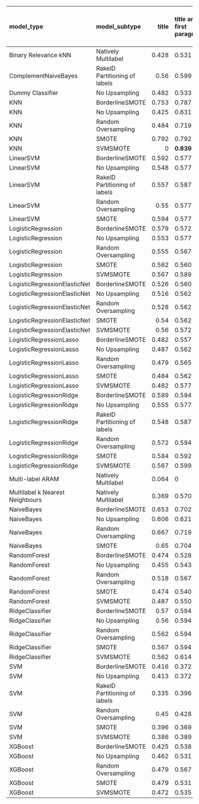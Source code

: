 | model_type                      | model_subtype                 |   title | title and first paragraph   |   title and 5 sentences |   title and 10 sentences |   title and first sentence each paragraph |   raw text |
|:--------------------------------|:------------------------------|--------:|:----------------------------|------------------------:|-------------------------:|------------------------------------------:|-----------:|
| Binary Relevance kNN            | Natively Multilabel           |   0.428 | 0.531                       |                   0.345 |                    0.32  |                                     0.323 |      0.291 |
| ComplementNaiveBayes            | RakelD Partitioning of labels |   0.56  | 0.599                       |                   0.628 |                    0.655 |                                     0.648 |      0.682 |
| Dummy Classifier                | No Upsampling                 |   0.482 | 0.533                       |                   0.499 |                    0.416 |                                     0.491 |      0.491 |
| KNN                             | BorderlineSMOTE               |   0.753 | 0.787                       |                   0.834 |                    0.797 |                                     0.741 |      0.775 |
| KNN                             | No Upsampling                 |   0.425 | 0.631                       |                   0.526 |                    0.352 |                                     0.33  |      0.345 |
| KNN                             | Random Oversampling           |   0.484 | 0.719                       |                   0.68  |                    0.501 |                                     0.411 |      0.523 |
| KNN                             | SMOTE                         |   0.792 | 0.792                       |                   0.836 |                    0.829 |                                     0.787 |      0.751 |
| KNN                             | SVMSMOTE                      |   0     | **0.839**                   |                   0.834 |                    0.756 |                                     0.8   |      0.748 |
| LinearSVM                       | BorderlineSMOTE               |   0.592 | 0.577                       |                   0.587 |                    0.597 |                                     0.606 |      0.641 |
| LinearSVM                       | No Upsampling                 |   0.548 | 0.577                       |                   0.587 |                    0.597 |                                     0.606 |      0.641 |
| LinearSVM                       | RakelD Partitioning of labels |   0.557 | 0.587                       |                   0.599 |                    0.621 |                                     0.619 |      0.658 |
| LinearSVM                       | Random Oversampling           |   0.55  | 0.577                       |                   0.587 |                    0.597 |                                     0.606 |      0.641 |
| LinearSVM                       | SMOTE                         |   0.594 | 0.577                       |                   0.587 |                    0.597 |                                     0.606 |      0.641 |
| LogisticRegression              | BorderlineSMOTE               |   0.579 | 0.572                       |                   0.575 |                    0.599 |                                     0.609 |      0.645 |
| LogisticRegression              | No Upsampling                 |   0.553 | 0.577                       |                   0.572 |                    0.597 |                                     0.594 |      0.631 |
| LogisticRegression              | Random Oversampling           |   0.555 | 0.567                       |                   0.579 |                    0.606 |                                     0.606 |      0.648 |
| LogisticRegression              | SMOTE                         |   0.562 | 0.560                       |                   0.582 |                    0.587 |                                     0.609 |      0.648 |
| LogisticRegression              | SVMSMOTE                      |   0.567 | 0.589                       |                   0.582 |                    0.611 |                                     0.623 |      0.658 |
| LogisticRegressionElasticNet    | BorderlineSMOTE               |   0.526 | 0.560                       |                   0.575 |                    0.57  |                                     0.616 |      0.619 |
| LogisticRegressionElasticNet    | No Upsampling                 |   0.516 | 0.562                       |                   0.562 |                    0.553 |                                     0.609 |      0.606 |
| LogisticRegressionElasticNet    | Random Oversampling           |   0.528 | 0.562                       |                   0.579 |                    0.567 |                                     0.626 |      0.633 |
| LogisticRegressionElasticNet    | SMOTE                         |   0.54  | 0.562                       |                   0.575 |                    0.567 |                                     0.616 |      0.631 |
| LogisticRegressionElasticNet    | SVMSMOTE                      |   0.56  | 0.572                       |                   0.582 |                    0.589 |                                     0.636 |      0.633 |
| LogisticRegressionLasso         | BorderlineSMOTE               |   0.482 | 0.557                       |                   0.56  |                    0.56  |                                     0.587 |      0.597 |
| LogisticRegressionLasso         | No Upsampling                 |   0.487 | 0.562                       |                   0.555 |                    0.543 |                                     0.567 |      0.589 |
| LogisticRegressionLasso         | Random Oversampling           |   0.479 | 0.565                       |                   0.557 |                    0.555 |                                     0.577 |      0.604 |
| LogisticRegressionLasso         | SMOTE                         |   0.484 | 0.562                       |                   0.555 |                    0.557 |                                     0.579 |      0.597 |
| LogisticRegressionLasso         | SVMSMOTE                      |   0.482 | 0.577                       |                   0.575 |                    0.587 |                                     0.623 |      0.601 |
| LogisticRegressionRidge         | BorderlineSMOTE               |   0.589 | 0.594                       |                   0.577 |                    0.594 |                                     0.601 |      0.645 |
| LogisticRegressionRidge         | No Upsampling                 |   0.555 | 0.577                       |                   0.565 |                    0.587 |                                     0.584 |      0.633 |
| LogisticRegressionRidge         | RakelD Partitioning of labels |   0.548 | 0.587                       |                   0.589 |                    0.599 |                                     0.609 |      0.631 |
| LogisticRegressionRidge         | Random Oversampling           |   0.572 | 0.594                       |                   0.589 |                    0.606 |                                     0.599 |      0.655 |
| LogisticRegressionRidge         | SMOTE                         |   0.584 | 0.592                       |                   0.582 |                    0.592 |                                     0.597 |      0.643 |
| LogisticRegressionRidge         | SVMSMOTE                      |   0.567 | 0.599                       |                   0.601 |                    0.626 |                                     0.616 |      0.66  |
| Multi-label ARAM                | Natively Multilabel           |   0.064 | 0                           |                   0     |                    0     |                                     0     |      0     |
| Multilabel k Nearest Neighbours | Natively Multilabel           |   0.369 | 0.570                       |                   0.494 |                    0.548 |                                     0.523 |      0.626 |
| NaiveBayes                      | BorderlineSMOTE               |   0.653 | 0.702                       |                   0.719 |                    0.748 |                                     0.741 |      0.765 |
| NaiveBayes                      | No Upsampling                 |   0.606 | 0.621                       |                   0.628 |                    0.604 |                                     0.592 |      0.592 |
| NaiveBayes                      | Random Oversampling           |   0.667 | 0.719                       |                   0.753 |                    0.751 |                                     0.76  |      0.768 |
| NaiveBayes                      | SMOTE                         |   0.65  | 0.704                       |                   0.726 |                    0.738 |                                     0.743 |      0.76  |
| RandomForest                    | BorderlineSMOTE               |   0.474 | 0.528                       |                   0.562 |                    0.565 |                                     0.589 |      0.601 |
| RandomForest                    | No Upsampling                 |   0.455 | 0.543                       |                   0.565 |                    0.57  |                                     0.555 |      0.584 |
| RandomForest                    | Random Oversampling           |   0.518 | 0.567                       |                   0.577 |                    0.584 |                                     0.604 |      0.609 |
| RandomForest                    | SMOTE                         |   0.474 | 0.540                       |                   0.575 |                    0.572 |                                     0.599 |      0.592 |
| RandomForest                    | SVMSMOTE                      |   0.487 | 0.550                       |                   0.57  |                    0.604 |                                     0.582 |      0.601 |
| RidgeClassifier                 | BorderlineSMOTE               |   0.57  | 0.594                       |                   0.587 |                    0.592 |                                     0.606 |      0.643 |
| RidgeClassifier                 | No Upsampling                 |   0.56  | 0.594                       |                   0.587 |                    0.592 |                                     0.606 |      0.643 |
| RidgeClassifier                 | Random Oversampling           |   0.562 | 0.594                       |                   0.587 |                    0.592 |                                     0.606 |      0.643 |
| RidgeClassifier                 | SMOTE                         |   0.567 | 0.594                       |                   0.587 |                    0.592 |                                     0.606 |      0.643 |
| RidgeClassifier                 | SVMSMOTE                      |   0.562 | 0.614                       |                   0.589 |                    0.621 |                                     0.614 |      0.653 |
| SVM                             | BorderlineSMOTE               |   0.416 | 0.372                       |                   0.416 |                    0.438 |                                     0.474 |      0.487 |
| SVM                             | No Upsampling                 |   0.413 | 0.372                       |                   0.418 |                    0.428 |                                     0.479 |      0.504 |
| SVM                             | RakelD Partitioning of labels |   0.335 | 0.396                       |                   0.509 |                    0.55  |                                     0.469 |      0.509 |
| SVM                             | Random Oversampling           |   0.45  | 0.428                       |                   0.457 |                    0.46  |                                     0.516 |      0.535 |
| SVM                             | SMOTE                         |   0.396 | 0.369                       |                   0.408 |                    0.452 |                                     0.469 |      0.484 |
| SVM                             | SVMSMOTE                      |   0.386 | 0.389                       |                   0.435 |                    0.479 |                                     0.469 |      0.489 |
| XGBoost                         | BorderlineSMOTE               |   0.425 | 0.538                       |                   0.567 |                    0.533 |                                     0.572 |      0.597 |
| XGBoost                         | No Upsampling                 |   0.462 | 0.531                       |                   0.575 |                    0.55  |                                     0.57  |      0.587 |
| XGBoost                         | Random Oversampling           |   0.479 | 0.567                       |                   0.589 |                    0.55  |                                     0.589 |      0.594 |
| XGBoost                         | SMOTE                         |   0.479 | 0.531                       |                   0.587 |                    0.54  |                                     0.584 |      0.604 |
| XGBoost                         | SVMSMOTE                      |   0.472 | 0.535                       |                   0.584 |                    0.57  |                                     0.592 |      0.614 |